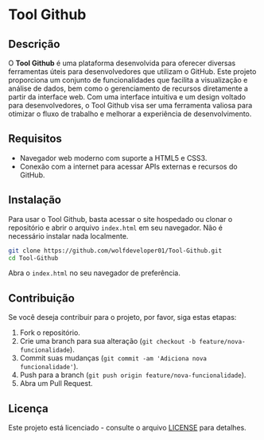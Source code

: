 # Tool Github

## Descrição

O **Tool Github** é uma plataforma desenvolvida para oferecer diversas ferramentas úteis para desenvolvedores que utilizam o GitHub. Este projeto proporciona um conjunto de funcionalidades que facilita a visualização e análise de dados, bem como o gerenciamento de recursos diretamente a partir da interface web. Com uma interface intuitiva e um design voltado para desenvolvedores, o Tool Github visa ser uma ferramenta valiosa para otimizar o fluxo de trabalho e melhorar a experiência de desenvolvimento.

## Requisitos

- Navegador web moderno com suporte a HTML5 e CSS3.
- Conexão com a internet para acessar APIs externas e recursos do GitHub.

## Instalação

Para usar o Tool Github, basta acessar o site hospedado ou clonar o repositório e abrir o arquivo `index.html` em seu navegador. Não é necessário instalar nada localmente.

```bash
git clone https://github.com/wolfdeveloper01/Tool-Github.git
cd Tool-Github
```

Abra o `index.html` no seu navegador de preferência.

## Contribuição

Se você deseja contribuir para o projeto, por favor, siga estas etapas:

1. Fork o repositório.
2. Crie uma branch para sua alteração (`git checkout -b feature/nova-funcionalidade`).
3. Commit suas mudanças (`git commit -am 'Adiciona nova funcionalidade'`).
4. Push para a branch (`git push origin feature/nova-funcionalidade`).
5. Abra um Pull Request.

## Licença

Este projeto está licenciado - consulte o arquivo [LICENSE](LICENSE) para detalhes.
